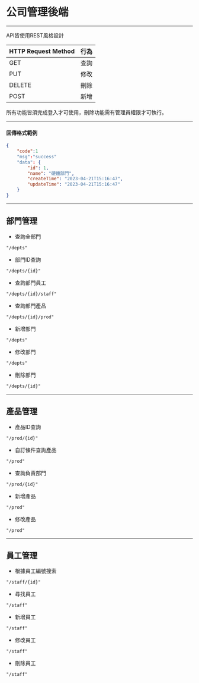 # 公司管理後端
---
API皆使用REST風格設計


| HTTP Request Method | 行為      | 
| -------------       | -------- | 
| GET                 | 查詢     | 
| PUT                 | 修改         |
| DELETE              | 刪除         |
| POST                | 新增         |

所有功能皆須完成登入才可使用，刪除功能需有管理員權限才可執行。


---
#### 回傳格式範例
```json
{   
    "code":1           
    "msg":"success"    
    "data": {
        "id": 1,
        "name": "硬體部門",
        "createTime": "2023-04-21T15:16:47",
        "updateTime": "2023-04-21T15:16:47"
    }
}
```
---
## 部門管理 

- 查詢全部門
```java!
"/depts"
```
- 部門ID查詢
```java!
"/depts/{id}"
```
- 查詢部門員工
```java!
"/depts/{id}/staff"
```
- 查詢部門產品
```java!
"/depts/{id}/prod"
```
- 新增部門
```java!
"/depts"
```
- 修改部門
```java!
"/depts"
```
- 刪除部門
```java!
"/depts/{id}"
```
---
## 產品管理
- 產品ID查詢
```java!
"/prod/{id}"
```
- 自訂條件查詢產品
```java!
"/prod"
```
- 查詢負責部門
```java!
"/prod/{id}"
```
- 新增產品
```java!
"/prod"
```
- 修改產品
```java!
"/prod"
```
---
## 員工管理
- 根據員工編號搜索
```java!
"/staff/{id}"
```
- 尋找員工
```java!
"/staff"
```
- 新增員工
```java!
"/staff"
```
- 修改員工
```java!
"/staff"
```
- 刪除員工
```java!
"/staff"
```
